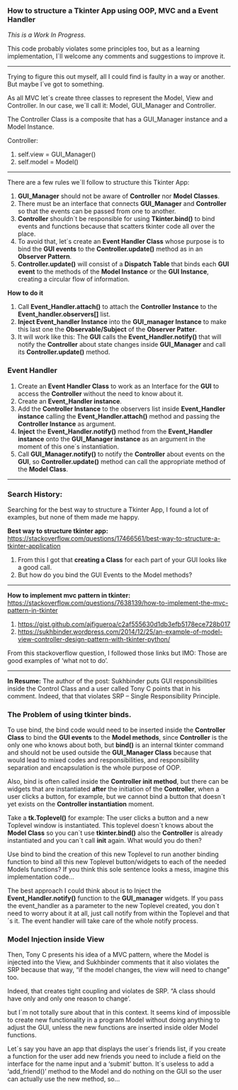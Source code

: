 ### How to structure a Tkinter App using OOP, MVC and a Event Handler

_This is a Work In Progress._

This code probably violates some principles too, but as a learning implementation, I´ll welcome any comments and suggestions to improve it.

---

Trying to figure this out myself, all I could find is faulty in a way or another. But maybe I´ve got to something. 

As all MVC let´s create three classes to represent the Model, View and Controller. In our case, we´ll call it: Model, GUI_Manager and Controller.

The Controller Class is a composite that has a GUI_Manager instance and a Model Instance.

Controller: 
1. self.view = GUI_Manager()
2. self.model = Model()

---
There are a few rules we´ll follow to structure this Tkinter App:
1. **GUI_Manager** should not be aware of **Controller** nor **Model Classes**.
2. There must be an interface that connects **GUI_Manager** and **Controller** so that the events can be passed from one to another.
3. **Controller** shouldn´t be responsible for using **Tkinter.bind()** to bind events and functions because that scatters tkinter code all over the place.
4. To avoid that, let´s create an **Event Handler Class** whose purpose is to bind the **GUI events** to the **Controller.update()** method as in an **Observer Pattern**.
5. **Controller.update()** will consist of a **Dispatch Table** that binds each **GUI event** to the methods of the **Model Instance** or the **GUI Instance**, creating a circular flow of information.

**How to do it**
1. Call **Event_Handler.attach()** to attach the **Controller Instance** to the **Event_handler.observers[]** list.
2. **Inject Event_handler Instance** into the **GUI_manager Instance** to make this last one the **Observable/Subject** of the **Observer Patter**.
3. It will work like this: The **GUI** calls the **Event_Handler.notify()** that will notify the **Controller** about state changes inside **GUI_Manager** and call its **Controller.update()** method.

### Event Handler

1. Create an **Event Handler Class** to work as an Interface for the **GUI** to access the **Controller** without the need to know about it.
2. Create an **Event_Handler instance**.
3. Add the **Controller Instance** to the observers list inside **Event_Handler instance** calling the **Event_Handler.attach()** method and passing the **Controller Instance** as argument.
4. **Inject** the **Event_Handler.notify()** method from the **Event_Handler instance** onto the **GUI_Manager instance** as an argument in the moment of this one´s instantiation.
5. Call **GUI_Manager.notify()** to notify the **Controller** about events on the **GUI**, so **Controller.update()** method can call the appropriate method of the **Model Class**.

---

### Search History:

Searching for the best way to structure a Tkinter App, I found a lot of examples, but none of them made me happy.

**Best way to structure tkinter app:**
https://stackoverflow.com/questions/17466561/best-way-to-structure-a-tkinter-application

1. From this I got that **creating a Class** for each part of your GUI looks like a good call. 
2. But how do you bind the GUI Events to the Model methods?

---

**How to implement mvc pattern in tkinter:**
https://stackoverflow.com/questions/7638139/how-to-implement-the-mvc-pattern-in-tkinter
1. https://gist.github.com/ajfigueroa/c2af555630d1db3efb5178ece728b017
2. https://sukhbinder.wordpress.com/2014/12/25/an-example-of-model-view-controller-design-pattern-with-tkinter-python/

From this stackoverflow question, I followed those links but IMO: Those are good examples of ‘what not to do’.

---
**In Resume:**
The author of the post: Sukhbinder puts GUI responsibilities inside the Control Class and a user called Tony C points that in his comment. 
Indeed, that that violates SRP – Single Responsibility Principle.

### The Problem of using tkinter binds.

To use bind, the bind code would need to be inserted inside the **Controller Class** to bind the **GUI events** to the **Model methods**, since **Controller** is the only one who knows about both, but **bind()** is an internal tkinter command and should not be used outside the **GUI_Manager Class** because that would lead to mixed codes and responsibilities, and responsibility separation and encapsulation is the whole purpose of OOP.

Also, bind is often called inside the **Controller __init__ method**, but there can be widgets that are instantiated **after** the initiation of the **Controller**, when a user clicks a button, for example, but we cannot bind a button that doesn´t yet exists on the **Controller instantiation** moment. 

Take a **tk.Toplevel()** for example: The user clicks a button and a new Toplevel window is instantiated. This toplevel doesn´t knows about the **Model Class** so you can´t use **tkinter.bind()** also the **Controller** is already instantiated and you can´t call __init__ again. What would you do then? 

Use bind to bind the creation of this new Toplevel to run another binding function to bind all this new Toplevel button/widgets to each of the needed Models functions? If you think this sole sentence looks a mess, imagine this implementation code...

The best approach I could think about is to Inject the **Event_Handler.notify()** function to the **GUI_manager** widgets.
If you pass the event_handler as a parameter to the new Toplevel created, you don´t need to worry about it at all, just call notify from within the Toplevel and that´s it. The event handler will take care of the whole notify process.

### Model Injection inside View

Then, Tony C presents his idea of a MVC pattern, where the Model is injected into the View, and Sukhbinder comments that it also violates the SRP because that way, “if the model changes, the view will need to change” too. 

Indeed, that creates tight coupling and violates de SRP. “A class should have only and only one reason to change’.

but I´m not totally sure about that in this context. It seems kind of impossible to create new functionality in a program Model without doing anything to adjust the GUI, unless the new functions are inserted inside older Model functions. 

Let´s say you have an app that displays the user´s friends list, if you create a function for the user add new friends you need to include a field on the interface for the name input and a ‘submit’ button. It´s useless to add a ‘add_friend()’ method to the Model and do nothing on the GUI so the user can actually use the new method, so…
